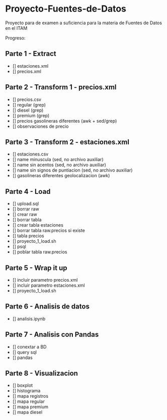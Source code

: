 # Proyecto-Fuentes-de-Datos
Proyecto para de examen a suficiencia para la materia de Fuentes de Datos en el ITAM

Progreso:

## Parte 1 - Extract
- [] estaciones.xml
- [] precios.xml

## Parte 2 - Transform 1 - precios.xml
- [] precios.csv
- [] regular (grep)
- [] diesel (grep)
- [] premium (grep)
- [] precios gasolineras diferentes (awk + sed/grep)
- [] observaciones de precio

## Parte 3 - Transform 2 - estaciones.xml
- [] estaciones.csv
- [] name minuscula (sed, no archivo auxiliar)
- [] name sin acentos (sed, no archivo auxiliar)
- [] name sin signos de puntiacion (sed, no archivo auxiliar)
- [] gasolineras diferentes geolocalizacion (awk)

## Parte 4 - Load
- [] upload.sql
- [] borrar raw
- [] crear raw
- [] borrar tabla
- [] crear tabla estaciones
- [] borrar tabla raw.precios si existe
- [] tabla precios
- [] proyecto_1_load.sh
- [] psql
- [] poblar tabla raw.precios

## Parte 5 - Wrap it up
- [] incluir parametro precios.xml
- [] incluir parametro estaciones.xml
- [] proyecto_1_load.sh

## Parte 6 - Analisis de datos
- [] analisis.ipynb

## Parte 7 - Analisis con Pandas
- [] conextar a BD
- [] query sql
- [] pandas

## Parte 8 - Visualizacion
- [] boxplot
- [] histograma
- [] mapa registros
- [] mapa regular
- [] mapa premium
- [] mapa diesel
